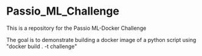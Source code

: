 # Passio_ML_Challenge

This is a repository for the Passio ML-Docker Challenge

The goal is to demonstrate building a docker image of a python script using "docker build . -t challenge"
